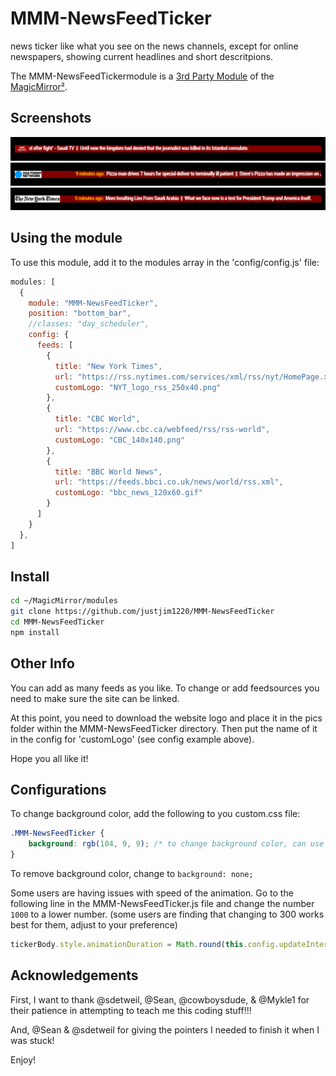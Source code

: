 # MMM-NewsFeedTicker

news ticker like what you see on the news channels, except for online newspapers, showing current headlines and short descritpions.

The MMM-NewsFeedTickermodule is a [3rd Party Module](https://github.com/MichMich/MagicMirror/wiki/3rd-Party-Modules) of the [MagicMirror²](https://magicmirror.builders/).

## Screenshots

![Screenshot for BBC World News](Screenshot%20(401).png)
![Screenshot for USA Today](Screenshot%20(407).png)
![Screenshot for New York Times](Screenshot%20(406).png)

## Using the module

To use this module, add it to the modules array in the 'config/config.js' file:

```js
modules: [
  {
    module: "MMM-NewsFeedTicker",
    position: "bottom_bar",
    //classes: "day_scheduler",
    config: {
      feeds: [
        {
          title: "New York Times",
          url: "https://rss.nytimes.com/services/xml/rss/nyt/HomePage.xml",
          customLogo: "NYT_logo_rss_250x40.png"
        },
        {
          title: "CBC World",
          url: "https://www.cbc.ca/webfeed/rss/rss-world",
          customLogo: "CBC_140x140.png"
        },
        {
          title: "BBC World News",
          url: "https://feeds.bbci.co.uk/news/world/rss.xml",
          customLogo: "bbc_news_120x60.gif"
        }
      ]
    }
  },
]
```

## Install

```bash
cd ~/MagicMirror/modules
git clone https://github.com/justjim1220/MMM-NewsFeedTicker
cd MMM-NewsFeedTicker
npm install
```

## Other Info

You can add as many feeds as you like. To change or add feedsources you need to make sure the site can be linked.

At this point, you need to download the website logo and place it in the pics folder within the MMM-NewsFeedTicker directory. Then put the name of it in the config for 'customLogo' (see config example above).

Hope you all like it!

## Configurations

To change background color, add the following to you custom.css file:

```css
.MMM-NewsFeedTicker {
    background: rgb(104, 9, 9); /* to change background color, can use rgb. hex, or name of the color */
}
```

To remove background color, change to `background: none;`

Some users are having issues with speed of the animation.
Go to the following line in the MMM-NewsFeedTicker.js file and change the number `1000` to a lower number.
(some users are finding that changing to 300 works best for them, adjust to your preference)

```js
tickerBody.style.animationDuration = Math.round(this.config.updateInterval / 1000) + "s";
```

## Acknowledgements

First, I want to thank @sdetweil, @Sean, @cowboysdude, & @Mykle1 for their patience in attempting to teach me this coding stuff!!!

And, @Sean & @sdetweil for giving the pointers I needed to finish it when I was stuck!

Enjoy!
